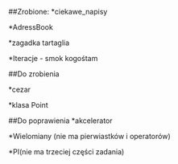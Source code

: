##Zrobione:
*ciekawe_napisy

*AdressBook

*zagadka tartaglia

*Iteracje - smok kogośtam

##Do zrobienia

*cezar

*klasa Point

##Do poprawienia
*akcelerator

*Wielomiany (nie ma pierwiastków i operatorów)

*PI(nie ma trzeciej części zadania)
